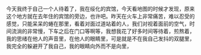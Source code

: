 今天我终于自己一个人待着了，我在绥化的宾馆，今天看地图的时候才发现，原来这个地方就在去年住的宾馆的旁边，也许吧。昨天在火车上非常痛苦，难以忍受的感觉，只能呆呆的蜷在那里，看着对面过道站着的人，我们对视着面前的空气，时间流淌的非常慢，下车之后在门口等啊等，我想我花了好多时间等待着，煎熬着，我的思绪在他人的声音里，在他人的眼睛里，可是就是不在我自己发抖的双腿里，我完全的躲避开了我自己，我的眼睛向外而不是向里，